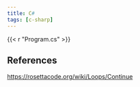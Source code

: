 ```yaml
---
title: C#
tags: [c-sharp]
---
```


{{< r "Program.cs" >}}

## References

<https://rosettacode.org/wiki/Loops/Continue>

